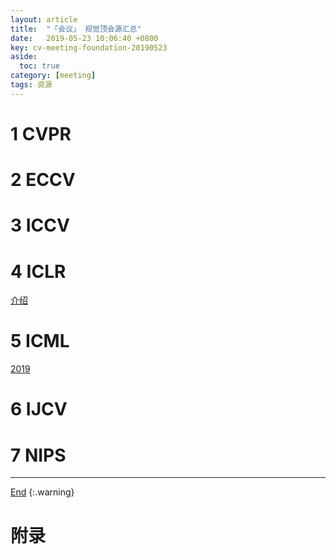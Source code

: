 ```yaml
---
layout: article
title:  "「会议」 视觉顶会源汇总"
date:   2019-05-23 10:06:40 +0800
key: cv-meeting-foundation-20190523
aside:
  toc: true
category: [meeting]
tags: 资源
---
```

<span id='head'></span>  


<!--more-->

# 1 CVPR

# 2 ECCV
# 3 ICCV

# 4 ICLR
[介绍](https://www.zhihu.com/question/47940549)  

# 5 ICML
[2019](https://icml.cc/Conferences/2019/Schedule?type=Poster)   

# 6 IJCV

# 7 NIPS


-------------------  
[End](#head)
{:.warning}  


# 附录
